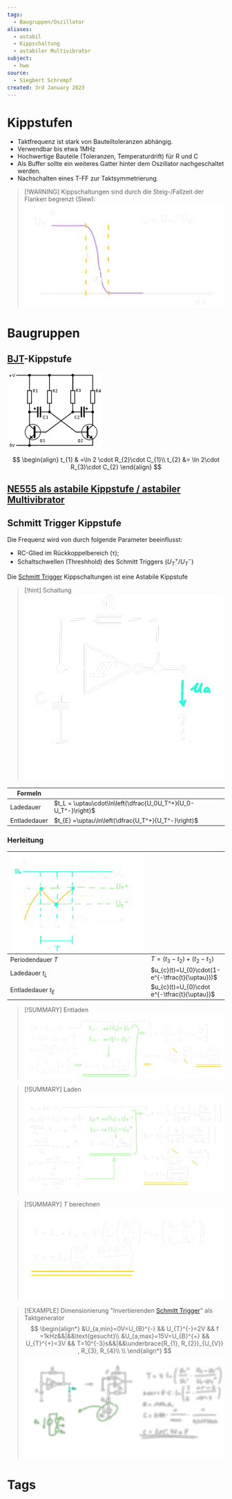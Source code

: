 ```yaml
---
tags:
  - Baugruppen/Oszillator
aliases:
  - astabil
  - Kippschaltung
  - astabiler Multivibrator
subject:
  - hwe
source:
  - Siegbert Schrempf
created: 3rd January 2023
---
```


# Kippstufen

- Taktfrequenz ist stark von Bauteiltoleranzen abhängig.
- Verwendbar bis etwa 1MHz
- Hochwertige Bauteile (Toleranzen, Temperaturdrift) für R und C
- Als Buffer sollte ein weiteres Gatter hinter dem Oszillator nachgeschaltet werden.
- Nachschalten eines T-FF zur Taktsymmetrierung.

> [!WARNING] Kippschaltungen sind durch die Steig-/Fallzeit der Flanken begrenzt (Slew):  
> ![500](../assets/Kippschalter-slew.png)

# Baugruppen

## [BJT](../Halbleiter/Bipolartransistor.md)-Kippstufe

![](assets/Pasted%20image%2020230925152818.png)

$$
\begin{align}
t_{1} & =\ln 2 \cdot R_{2}\cdot C_{1}\\
t_{2} &= \ln 2\cdot R_{3}\cdot C_{2}
\end{align}
$$

## [NE555 als astabile Kippstufe / astabiler Multivibrator](NE555.md#NE555%20als%20astabile%20Kippstufe%20/%20astabiler%20Multivibrator)

## Schmitt Trigger Kippstufe

Die Frequenz wird von durch folgende Parameter beeinflusst:
- RC-Glied im Rückkoppelbereich ($\uptau$);
- Schaltschwellen (Threshhold) des Schmitt Triggers ($U_{T}^{+} / U_{T}^{-}$)

Die [Schmitt Trigger](../Schmitt%20Trigger.md) Kippschaltungen ist eine Astabile Kippstufe

> [!hint] Schaltung  
> ![300](../assets/ST-Kippschalter.png)

| Formeln      |     |
| ------------ | --- |
| Ladedauer    | $t_L = \uptau\cdot\ln\left(\dfrac{U_0U_T^+}{U_0-U_T^-}\right)$    |
| Entladedauer | $t_{E} =\uptau\ln\left(\dfrac{U_T^+}{U_T^-}\right)$    |

### Herleitung

| ![500](../assets/ST-Diag.png) |                                                 | 
| ----------------------------- | ----------------------------------------------- |
| Periodendauer $T$             | $T=(t_{3}-t_{2})+(t_{2}-t_{1})$                 |
| Ladedauer $t_L$               | $u_{c}(t)=U_{0}\cdot(1-e^{-\tfrac{t}{\uptau}})$ |
| Entladedauer $t_E$            | $u_{c}(t)=U_{0}\cdot e^{-\tfrac{t}{\uptau}}$    |

> [!SUMMARY] Entladen
> ![herl_te](../assets/herl_te.png)

> [!SUMMARY] Laden
> ![Herl_tl](../assets/Herl_tl.png)

> [!SUMMARY] $T$ berechnen
> ![herl_T|550](../assets/herl_T.png)

> [!EXAMPLE] Dimensionierung "Invertierenden [Schmitt Trigger](../Schmitt%20Trigger.md)" als Taktgenerator
> $$
> \begin{align*}
> &U_{a,min}=0V=U_{B}^{-} && U_{T}^{-}=2V && f =1kHz&&|&&\text{gesucht}\\
> &U_{a,max}=15V=U_{B}^{+} && U_{T}^{+}=3V && T=10^{-3}s&&|&&\underbrace{R_{1}, R_{2}}_{U_{V}} , R_{3}, R_{4}\\
> \\
> \end{align*}
> $$
> ![invST-calc1](../assets/invST-calc1.png)



# Tags

